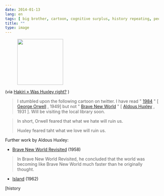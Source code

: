 ```yaml
---
date: 2014-01-13
lang: en
tags: [ big brother, cartoon, cognitive surplus, history repeating, people, psychology, society ]
title: ""
type: image
---
```


<figure>
<a
href="https://hugo.ferreira.cc/via-hakiri-was-huxley-right-i-stumbled-upon/attachment/223/"
rel="attachment"><img
src="https://hugo.ferreira.cc/wp-content/uploads/2014/01/tumblr_mzc99ftwnh1qz82meo1_r4_1280-150x150.jpg"
width="150" height="150" /></a></figure>

(via [Hakiri » Was Huxley
right?](http://www.hakiri.org/blog/was-huxley-right/) )

> I stumbled upon the following cartoon on twitter. I have read "
> [1984](http://en.wikipedia.org/wiki/Nineteen_Eighty-Four) " \[ [George
> Orwell](http://en.wikipedia.org/wiki/George_Orwell) , 1949\] but not "
> [Brave New World](http://en.wikipedia.org/wiki/Brave_New_World) " \[
> [Aldous Huxley](http://en.wikipedia.org/wiki/Aldous_Huxley) , 1931 \].
> Will be visiting the local library soon.

> In short, Orwell feared that what we hate will ruin us.
>
> Huxley feared taht what we love will ruin us.

Further work by Aldous Huxley:

-   [Brave New World
    Revisited](http://en.wikipedia.org/wiki/Brave_New_World#Brave_New_World_Revisited)
    (1958)

> In Brave New World Revisited, he concluded that the world was becoming
> like Brave New World much faster than he originally thought.

-   [Island](http://en.wikipedia.org/wiki/Island_(Huxley_novel)) (1962)

[history

